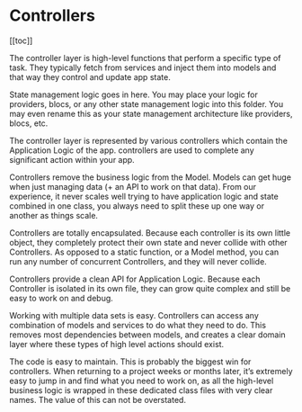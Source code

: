 # Controllers

[[toc]]

The controller layer is high-level functions that perform a specific type of task. They typically fetch from services and inject them into models and that way they control and update app state.

State management logic goes in here. You may place your logic for providers, blocs, or any other state management logic into this folder. You may even rename this as your state management architecture like providers, blocs, etc.

The controller layer is represented by various controllers which contain the Application Logic of the app. controllers are used to complete any significant action within your app.

Controllers remove the business logic from the Model. Models can get huge when just managing data (+ an API to work on that data). From our experience, it never scales well trying to have application logic and state combined in one class, you always need to split these up one way or another as things scale.

Controllers are totally encapsulated. Because each controller is its own little object, they completely protect their own state and never collide with other Controllers. As opposed to a static function, or a Model method, you can run any number of concurrent Controllers, and they will never collide.

Controllers provide a clean API for Application Logic. Because each Controller is isolated in its own file, they can grow quite complex and still be easy to work on and debug.

Working with multiple data sets is easy. Controllers can access any combination of models and services to do what they need to do. This removes most dependencies between models, and creates a clear domain layer where these types of high level actions should exist.

The code is easy to maintain. This is probably the biggest win for controllers. When returning to a project weeks or months later, it’s extremely easy to jump in and find what you need to work on, as all the high-level business logic is wrapped in these dedicated class files with very clear names. The value of this can not be overstated.